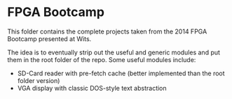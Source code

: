 # FPGA Bootcamp

This folder contains the complete projects taken from the 2014 FPGA Bootcamp 
presented at Wits.

The idea is to eventually strip out the useful and generic modules and put 
them in the root folder of the repo.  Some useful modules include:

- SD-Card reader with pre-fetch cache (better implemented than the root folder version)
- VGA display with classic DOS-style text abstraction

